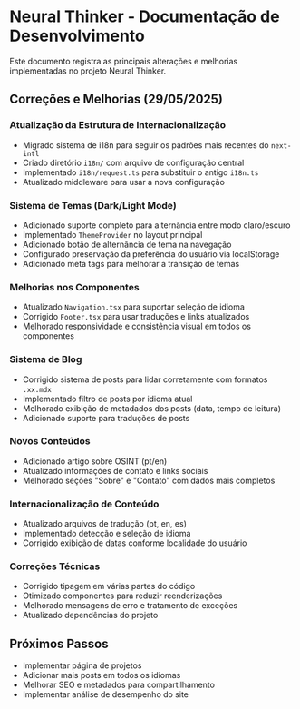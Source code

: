 # Neural Thinker - Documentação de Desenvolvimento

Este documento registra as principais alterações e melhorias implementadas no projeto Neural Thinker.

## Correções e Melhorias (29/05/2025)

### Atualização da Estrutura de Internacionalização

- Migrado sistema de i18n para seguir os padrões mais recentes do `next-intl`
- Criado diretório `i18n/` com arquivo de configuração central
- Implementado `i18n/request.ts` para substituir o antigo `i18n.ts`
- Atualizado middleware para usar a nova configuração

### Sistema de Temas (Dark/Light Mode)

- Adicionado suporte completo para alternância entre modo claro/escuro
- Implementado `ThemeProvider` no layout principal
- Adicionado botão de alternância de tema na navegação
- Configurado preservação da preferência do usuário via localStorage
- Adicionado meta tags para melhorar a transição de temas

### Melhorias nos Componentes

- Atualizado `Navigation.tsx` para suportar seleção de idioma
- Corrigido `Footer.tsx` para usar traduções e links atualizados
- Melhorado responsividade e consistência visual em todos os componentes

### Sistema de Blog

- Corrigido sistema de posts para lidar corretamente com formatos `.xx.mdx`
- Implementado filtro de posts por idioma atual
- Melhorado exibição de metadados dos posts (data, tempo de leitura)
- Adicionado suporte para traduções de posts

### Novos Conteúdos

- Adicionado artigo sobre OSINT (pt/en)
- Atualizado informações de contato e links sociais
- Melhorado seções "Sobre" e "Contato" com dados mais completos

### Internacionalização de Conteúdo

- Atualizado arquivos de tradução (pt, en, es)
- Implementado detecção e seleção de idioma
- Corrigido exibição de datas conforme localidade do usuário

### Correções Técnicas

- Corrigido tipagem em várias partes do código
- Otimizado componentes para reduzir reenderizações
- Melhorado mensagens de erro e tratamento de exceções
- Atualizado dependências do projeto

## Próximos Passos

- Implementar página de projetos
- Adicionar mais posts em todos os idiomas
- Melhorar SEO e metadados para compartilhamento
- Implementar análise de desempenho do site
